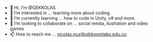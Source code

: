 - 👋 Hi, I’m @GEKKOLAS
- 👀 I’m interested in ... learning more about coding.
- 🌱 I’m currently learning ... how to code in Unity, c# and more.
- 💞️ I’m looking to collaborate on ... social media, ilustration and video games
- 📫 How to reach me ... nicolas.murillo@boomlabs.edu.co.

<!---
GEKKOLAS/GEKKOLAS is a ✨ special ✨ repository because its `README.md` (this file) appears on your GitHub profile.
You can click the Preview link to take a look at your changes.
--->
